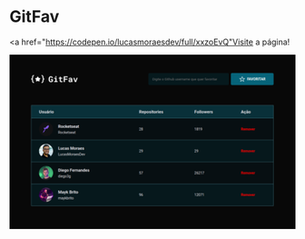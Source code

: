 # GitFav

<a href="https://codepen.io/lucasmoraesdev/full/xxzoEvQ"Visite a página!</a>

<img src="Screenshot_20221213_114442.png">
